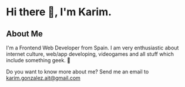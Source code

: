 # Hi there 👋, I'm Karim.

## About Me

I'm a Frontend Web Developer from Spain.
I am very enthusiastic about internet culture, web/app developing, videogames and all stuff which include something geek. 👾

Do you want to know more about me? Send me an email to karim.gonzalez.ait@gmail.com
